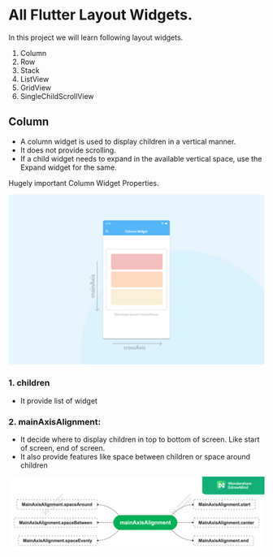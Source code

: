 # All Flutter Layout Widgets.

In this project we will learn following layout widgets.
1. Column
2. Row
3. Stack
4. ListView
5. GridView
6. SingleChildScrollView



## Column
- A column widget is used to display children in a vertical manner.
- It does not provide scrolling.
- If a child widget needs to expand in the available vertical space, use the Expand widget for the same.

Hugely important Column Widget Properties.

![me](https://github.com/sach-shelar/Flutter-Tutorials/blob/2ecfd0a26cd9a0dd7a6b534f61eb51c7eab4ea12/Images/ColumnWidget.png)

### 1. children 
- It provide list of widget
	
### 2. mainAxisAlignment: 
- It decide where to display children in top to bottom of screen. Like start of screen, end of screen.
- It also provide features like space between children or space around children

![me](https://github.com/sach-shelar/Flutter-Tutorials/blob/ecf258af1b02594e38881d9863f511c36a61726f/Images/mainAxisAlignment.png)



